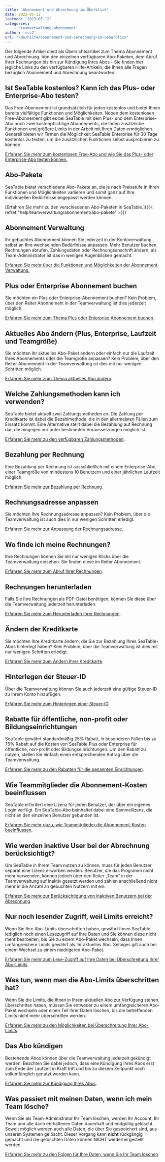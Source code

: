 ```yaml
---
title: 'Abonnement und Abrechnung im Überblick'
date: 2023-05-12
lastmod: '2023-05-12'
categories:
    - 'teamverwaltung-abonnement'
author: 'nsc2'
url: '/de/hilfe/abonnement-und-abrechnung-im-ueberblick'
---
```


Der folgende Artikel dient als Übersichtsartikel zum Thema Abonnement und Abrechnung. Von den einzelnen verfügbaren Abo-Paketen, dem Abruf Ihrer Rechnungen bis hin zur Kündigung Ihres Abos - Sie finden hier jegliche Links zu den verfügbaren Hilfe-Artikeln, die Ihnen alle Fragen bezüglich Abonnement und Abrechnung beantworten.

## Ist SeaTable kostenlos? Kann ich das Plus- oder Enterprise-Abo testen?

Das Free-Abonnement ist grundsätzlich für jeden kostenlos und bietet Ihnen bereits vielfältige Funktionen und Möglichkeiten. Neben dem kostenlosen Free-Abonnement gibt es bei SeaTable mit dem Plus- und dem Enterprise-Abo noch zwei kostenpflichtige Abonnements, die Ihnen zusätzliche Funktionen und größere Limits in der Arbeit mit Ihren Daten ermöglichen. Generell bieten wir Firmen die Möglichkeit SeaTable Enterprise für 30 Tage kostenlos zu testen, um die zusätzlichen Funktionen selbst ausprobieren zu können.

[Erfahren Sie mehr zum kostenlosen Free-Abo und wie Sie das Plus- oder Enterprise-Abo testen können.](https://seatable.io/docs/abo-abrechnung/ist-seatable-kostenlos-kann-ich-das-plus-oder-enterprise-abo-testen/)

## Abo-Pakete

SeaTable bietet verschiedene Abo-Pakete an, die je nach Preisstufe in Ihren Funktionen und Möglichkeiten variieren und somit ganz auf Ihre individuellen Bedürfnisse angepasst werden können.

[Erfahren Sie mehr zu den verschiedenen Abo-Paketen in SeaTable.]({{< refref "help/teamverwaltung/abonnement/abo-pakete" >}})

## Abonnement Verwaltung

Ihr gebuchtes Abonnement können Sie jederzeit in der Kontoverwaltung selbst an Ihre wechselnden Bedürfnisse anpassen. Mehr Benutzer buchen, Rechnungen abrufen, Zahlungsdaten oder Rechnungsanschrift ändern, als Team-Administrator ist das in wenigen Augenblicken gemacht.

[Erfahren Sie mehr über die Funktionen und Möglichkeiten der Abonnement-Verwaltung.](https://seatable.io/docs/abo-abrechnung/abonnement-verwaltung/)

## Plus oder Enterprise Abonnement buchen

Sie möchten ein Plus oder Enterprise-Abonnement buchen? Kein Problem, über den Reiter Abonnement in der Teamverwaltung ist dies jederzeit möglich.

[Erfahren Sie mehr zum Thema Plus oder Enterprise Abonnement buchen](https://seatable.io/docs/abo-abrechnung/plus-oder-enterprise-abonnement-buchen/).

## Aktuelles Abo ändern (Plus, Enterprise, Laufzeit und Teamgröße)

Sie möchten Ihr aktuelles Abo-Paket ändern oder einfach nur die Laufzeit Ihres Abonnements oder die Teamgröße anpassen? Kein Problem, über den Reiter Abonnement in der Teamverwaltung ist dies mit nur wenigen Schritten möglich.

[Erfahren Sie mehr zum Thema aktuelles Abo ändern](https://seatable.io/docs/abo-abrechnung/aktuelles-abo-aendern-paket-laufzeit-und-teamgroesse-anpassen/).

## Welche Zahlungsmethoden kann ich verwenden?

SeaTable bietet aktuell zwei Zahlungsmethoden an. Die Zahlung per Kreditkarte ist dabei die Bezahlmethode, die in den allermeisten Fällen zum Einsatz kommt. Eine Alternative stellt dabei die Bezahlung auf Rechnung dar, die hingegen nur unter bestimmten Voraussetzungen möglich ist.

[Erfahren Sie mehr zu den verfügbaren Zahlungsmethoden](https://seatable.io/docs/abo-abrechnung/zahlungsmethoden-seatable/).

## Bezahlung per Rechnung

Eine Bezahlung per Rechnung ist ausschließlich mit einem Enterprise-Abo, einer Teamgröße von mindestens 10 Benutzern und einer jährlichen Laufzeit möglich.

[Erfahren Sie mehr zur Bezahlung per Rechnung](https://seatable.io/docs/abo-abrechnung/bezahlung-per-rechnung/).

## Rechnungsadresse anpassen

Sie möchten Ihre Rechnungsadresse anpassen? Kein Problem, über die Teamverwaltung ist auch dies in nur wenigen Schritten erledigt.

[Erfahren Sie mehr zur Anpassung der Rechnungsadresse](https://seatable.io/docs/abo-abrechnung/rechnungsadresse-anpassen/).

## Wo finde ich meine Rechnungen?

Ihre Rechnungen können Sie mit nur wenigen Klicks über die Teamverwaltung einsehen. Sie finden diese im Reiter Abonnement.

[Erfahren Sie mehr zum Abruf Ihrer Rechnungen](https://seatable.io/docs/abo-abrechnung/wo-finde-ich-meine-rechnungen/).

## Rechnungen herunterladen

Falls Sie Ihre Rechnungen als PDF-Datei benötigen, können Sie diese über die Teamverwaltung jederzeit herunterladen.

[Erfahren Sie mehr zum Herunterladen Ihrer Rechnungen](https://seatable.io/docs/abo-abrechnung/wo-finde-ich-meine-rechnungen/).

## Ändern der Kreditkarte

Sie möchten Ihre Kreditkarte ändern, die Sie zur Bezahlung Ihres SeaTable-Abos hinterlegt haben? Kein Problem, über die Teamverwaltung ist dies mit nur wenigen Schritten erledigt.

[Erfahren Sie mehr zum Ändern Ihrer Kreditkarte](https://seatable.io/docs/abo-abrechnung/aendern-der-kreditkarte/).

## Hinterlegen der Steuer-ID

Über die Teamverwaltung können Sie auch jederzeit eine gültige Steuer-ID zu Ihrem Konto hinzufügen.

[Erfahren Sie mehr zum Hinterlegen einer Steuer-ID](https://seatable.io/docs/abo-abrechnung/hinterlegen-der-steuer-id/).

## Rabatte für öffentliche, non-profit oder Bildungseinrichtungen

SeaTable gewährt standardmäßig 25% Rabatt, in besonderen Fällen bis zu 75% Rabatt auf die Kosten von SeaTable Plus oder Enterprise für öffentliche, non-profit oder Bildungseinrichtungen. Um den Rabatt zu nutzen, stellen Sie einfach einen entsprechenden Antrag über die Teamverwaltung.

[Erfahren Sie mehr zu den Rabatten für die genannten Einrichtungen](https://seatable.io/docs/abo-abrechnung/rabatte-fuer-oeffentliche-non-profit-oder-bildungseinrichtungen/).

## Wie Teammitglieder die Abonnement-Kosten beeinflussen

SeaTable erfordert eine Lizenz für jeden Benutzer, der über ein eigenes Login verfügt. Ein SeaTable-Abo beinhaltet dabei eine Sammellizenz, die nicht an den einzelnen Benutzer gebunden ist.

[Erfahren Sie mehr dazu, wie Teammitglieder die Abonnement-Kosten beeinflussen](https://seatable.io/docs/abo-abrechnung/wie-teammitglieder-die-abonnementkosten-beeinflussen/).

## Wie werden inaktive User bei der Abrechnung berücksichtigt?

Um SeaTable in Ihrem Team nutzen zu können, muss für jeden Benutzer separat eine Lizenz erworben werden. Benutzer, die das Programm nicht mehr verwenden, können jedoch über den Reiter „Team“ in der Teamverwaltung auf inaktiv gesetzt werden und zählen anschließend nicht mehr in die Anzahl an gebuchten Nutzern mit ein.

[Erfahren Sie mehr zur Berücksichtigung von inaktiven Benutzern bei der Abrechnung](https://seatable.io/docs/abo-abrechnung/wie-werden-inaktive-user-bei-der-abrechnung-beruecksichtigt/).

## Nur noch lesender Zugriff, weil Limits erreicht?

Wenn Sie Ihre Abo-Limits überschritten haben, gewährt Ihnen SeaTable lediglich noch einen Lesezugriff auf Ihre Daten und Sie können diese nicht mehr bearbeiten, bis Sie zu einem Abo-Paket wechseln, dass Ihnen umfangreichere Limits gewährt als Ihr aktuelles Abo. Selbiges gilt auch bei einem Wechsel zu einem niedrigeren Abo-Paket.

[Erfahren Sie mehr zum Lese-Zugriff auf Ihre Daten bei Überschreitung Ihrer Abo-Limits](https://seatable.io/docs/abo-abrechnung/was-tun-wenn-man-die-abo-limits-ueberschritten-hat/).

## Was tun, wenn man die Abo-Limits überschritten hat?

Wenn Sie die Limits, die Ihnen in Ihrem aktuellen Abo zur Verfügung stehen, überschritten haben, müssen Sie entweder zu einem umfangreicheren Abo-Paket wechseln oder einen Teil Ihrer Daten löschen, bis die betreffenden Limits nicht mehr überschritten werden.

[Erfahren Sie mehr zu den Möglichkeiten bei Überschreitung Ihrer Abo-Limits](https://seatable.io/docs/abo-abrechnung/was-tun-wenn-man-die-abo-limits-ueberschritten-hat/).

## Das Abo kündigen

Bestehende Abos können über die Teamverwaltung jederzeit gekündigt werden. Beachten Sie dabei jedoch, dass eine Kündigung Ihres Abos erst zum Ende der Laufzeit in Kraft tritt und bis zu diesem Zeitpunkt noch vollumfänglich genutzt werden kann.

[Erfahren Sie mehr zur Kündigung Ihres Abos](https://seatable.io/docs/abo-abrechnung/das-abo-kuendigen/).

## Was passiert mit meinen Daten, wenn ich mein Team lösche?

Wenn Sie als Team-Administrator Ihr Team löschen, werden Ihr Account, Ihr Team und alle darin enthaltenen Daten dauerhaft und endgültig gelöscht. Soweit möglich werden auch alle Daten, die über Sie gespeichert sind, aus unseren Systemen gelöscht. Dieser Vorgang kann **nicht** rückgängig gemacht und die gelöschten Daten können NICHT wiederhergestellt werden.

[Erfahren Sie mehr zu den Folgen für Ihre Daten, wenn Sie Ihr Team löschen](https://seatable.io/docs/teamverwaltung/das-komplette-team-loeschen/).

